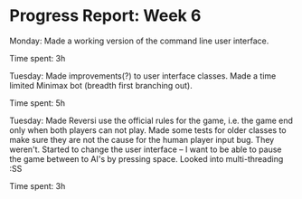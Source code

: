 Progress Report: Week 6
=======================

Monday: Made a working version of the command line user interface.

Time spent: 3h

Tuesday: Made improvements(?) to user interface classes. Made a time limited Minimax bot (breadth first branching out).

Time spent: 5h

Tuesday: Made Reversi use the official rules for the game, i.e. the game end only when both players can not play.
Made some tests for older classes to make sure they are not the cause for the human player input bug. They weren't. Started to change the user interface – I want to be able to pause the game between to AI's by pressing space. Looked into multi-threading :SS

Time spent: 3h
